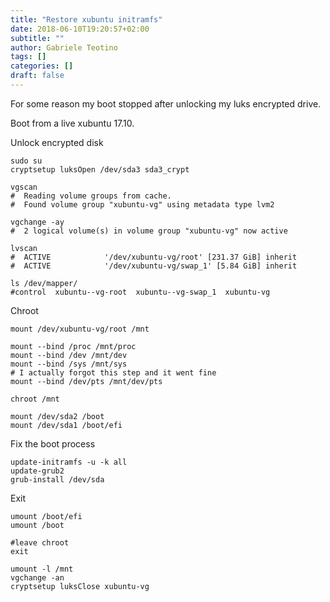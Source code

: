 ```yaml
---
title: "Restore xubuntu initramfs"
date: 2018-06-10T19:20:57+02:00
subtitle: ""
author: Gabriele Teotino
tags: []
categories: []
draft: false
---
```


For some reason my boot stopped after unlocking my luks encrypted drive.

<!--more-->

Boot from a live xubuntu 17.10.

Unlock encrypted disk

```shell
sudo su
cryptsetup luksOpen /dev/sda3 sda3_crypt

vgscan
#  Reading volume groups from cache.
#  Found volume group "xubuntu-vg" using metadata type lvm2

vgchange -ay
#  2 logical volume(s) in volume group "xubuntu-vg" now active

lvscan
#  ACTIVE            '/dev/xubuntu-vg/root' [231.37 GiB] inherit
#  ACTIVE            '/dev/xubuntu-vg/swap_1' [5.84 GiB] inherit

ls /dev/mapper/
#control  xubuntu--vg-root  xubuntu--vg-swap_1  xubuntu-vg
```

Chroot

```shell
mount /dev/xubuntu-vg/root /mnt

mount --bind /proc /mnt/proc
mount --bind /dev /mnt/dev
mount --bind /sys /mnt/sys
# I actually forgot this step and it went fine
mount --bind /dev/pts /mnt/dev/pts

chroot /mnt

mount /dev/sda2 /boot
mount /dev/sda1 /boot/efi
```

Fix the boot process

```shell
update-initramfs -u -k all
update-grub2
grub-install /dev/sda
```

Exit
```
umount /boot/efi
umount /boot

#leave chroot
exit

umount -l /mnt
vgchange -an
cryptsetup luksClose xubuntu-vg
```
